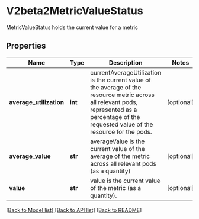 # V2beta2MetricValueStatus

MetricValueStatus holds the current value for a metric

## Properties
Name | Type | Description | Notes
------------ | ------------- | ------------- | -------------
**average_utilization** | **int** | currentAverageUtilization is the current value of the average of the resource metric across all relevant pods, represented as a percentage of the requested value of the resource for the pods. | [optional] 
**average_value** | **str** | averageValue is the current value of the average of the metric across all relevant pods (as a quantity) | [optional] 
**value** | **str** | value is the current value of the metric (as a quantity). | [optional] 

[[Back to Model list]](../README.md#documentation-for-models) [[Back to API list]](../README.md#documentation-for-api-endpoints) [[Back to README]](../README.md)


